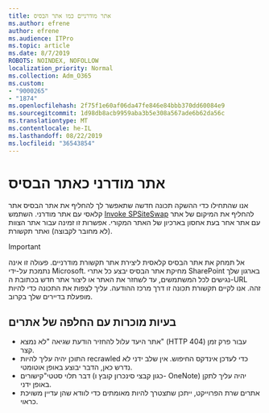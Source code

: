 ```yaml
---
title: אתר מודרניים כמו אתר הבסיס
ms.author: efrene
author: efrene
ms.audience: ITPro
ms.topic: article
ms.date: 8/7/2019
ROBOTS: NOINDEX, NOFOLLOW
localization_priority: Normal
ms.collection: Adm_O365
ms.custom:
- "9000265"
- "1874"
ms.openlocfilehash: 2f75f1e60af06da47fe846e84bbb370dd60084e9
ms.sourcegitcommit: 1d98db8acb9959aba3b5e308a567ade6b62da56c
ms.translationtype: MT
ms.contentlocale: he-IL
ms.lasthandoff: 08/22/2019
ms.locfileid: "36543854"
---
```

# <a name="modern-site-as-root-site"></a>אתר מודרני כאתר הבסיס

אנו שהתחילו כדי ההשקה תכונה חדשה שתאפשר לך להחליף את אתר הבסיס אתר קלאסי עם אתר מודרני. השתמש [Invoke SPSiteSwap](https://docs.microsoft.com/powershell/module/sharepoint-online/invoke-spositeswap?view=sharepoint-ps) להחליף את המיקום של אתר עם אתר אחר בעת אחסון בארכיון של האתר המקורי. אפשרות זו זמינה עבור אתר הצוות (לא מחובר לקבוצה) ואתר תקשורת. 

>[!Important]
> אל תמחק את אתר הבסיס קלאסית ליצירת אתר תקשורת מודרניים. פעולה זו אינה נתמכת על-ידי Microsoft. מחיקת אתר הבסיס יבצע כל אתרי SharePoint בארגון שלך נגישים לכל המשתמשים, עד לשחזר את האתר או ליצור אתר חדש בכתובת ה-URL זהה. אנו לקיים תקשורת תכונה זו דרך מרכז ההודעה. עליך לצפות את התכונה כדי להיות מופעלת בדיירים שלך בקרוב.

## <a name="known-issues-with-swapping-sites"></a>בעיות מוכרות עם החלפה של אתרים
- אתר היעד עלול להחזיר הודעת שגיאה "לא נמצא" (HTTP 404) עבור פרק זמן קצר.
- התוכן יהיה עליך להיות recrawled כדי לעדכן אינדקס החיפוש. אין שלב ידני לא נדרש כאן, הדבר יבוצע באופן אוטומטי.
- דבר תלוי סטטי"קישורים (כגון קבצי סינכרון קובץ ו- OneNote) יהיה עליך לתקן באופן ידני.
- אתרים שרת הפרוייקט, ייתכן שתצטרך להיות מאומתים כדי לוודא שהן עדיין משויכת כראוי. 
